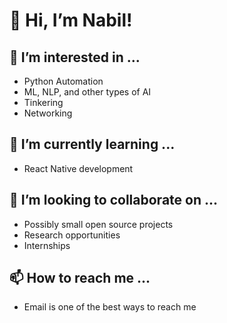 # 👋 Hi, I’m Nabil!
## 👀 I’m interested in ...
- Python Automation
- ML, NLP, and other types of AI
- Tinkering
- Networking
## 🧠 I’m currently learning ...
- React Native development
## 🚧 I’m looking to collaborate on ...
- Possibly small open source projects
- Research opportunities
- Internships
## 📫 How to reach me ...
- Email is one of the best ways to reach me

<!---
nabilkoneylaryea/nabilkoneylaryea is a ✨ special ✨ repository because its `README.md` (this file) appears on your GitHub profile.
You can click the Preview link to take a look at your changes.
--->
